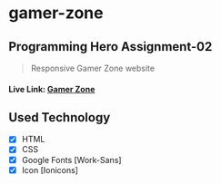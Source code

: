 # gamer-zone

## Programming Hero Assignment-02

> Responsive Gamer Zone website

#### Live Link: [Gamer Zone](https://mdsajalali.github.io/gamer-zone/)

## Used Technology

- [x] HTML
- [x] CSS
- [x] Google Fonts [Work-Sans]
- [x] Icon [Ionicons]
